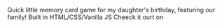 Quick little memory card game for my daughter's birthday, featuring our family! 
Built in HTML/CSS/Vanilla JS
Cheeck it ourt on 
